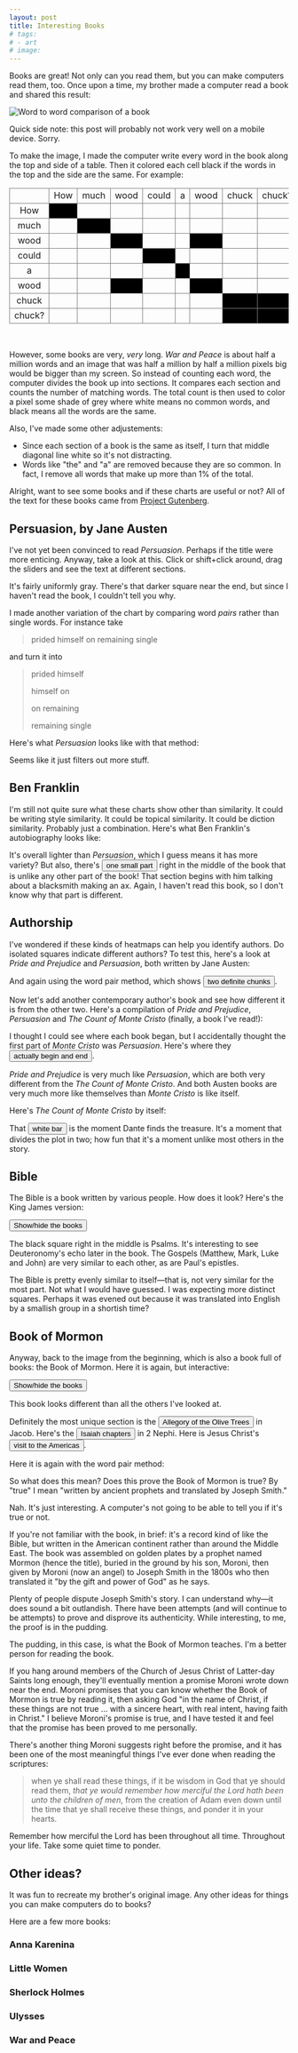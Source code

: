 ```yaml
---
layout: post
title: Interesting Books
# tags:
# - art
# image:
---
```


Books are great! Not only can you read them, but you can make computers read them, too. Once upon a time, my brother made a computer read a book and shared this result:

![Word to word comparison of a book](/images/interestingbooks/img1.png)

Quick side note: this post will probably not work very well on a mobile device. Sorry.

To make the image, I made the computer write every word in the book along the top and side of a table. Then it colored each cell black if the words in the top and the side are the same. For example:

<style>
table.bordered {
  border-collapse: collapse;
  border-spacing: 0;
  width: 100%;
}
table.bordered td {
  border: 1px solid grey;
  text-align: center;
  vertical-align: center;
}
table.bordered td.mark {
  background-color: black;
}
</style>
<table class="bordered">
  <tr>
    <td></td>
    <td>How</td>
    <td>much</td>
    <td>wood</td>
    <td>could</td>
    <td>a</td>
    <td>wood</td>
    <td>chuck</td>
    <td>chuck?</td>
  </tr>
  <tr>
    <td>How</td>
    <td class="mark"></td>
    <td></td>
    <td></td>
    <td></td>
    <td></td>
    <td></td>
    <td></td>
    <td></td>
  </tr>
  <tr>
    <td>much</td>
    <td></td>
    <td class="mark"></td>
    <td></td>
    <td></td>
    <td></td>
    <td></td>
    <td></td>
    <td></td>
  </tr>
  <tr>
    <td>wood</td>
    <td></td>
    <td></td>
    <td class="mark"></td>
    <td></td>
    <td></td>
    <td class="mark"></td>
    <td></td>
    <td></td>
  </tr>
  <tr>
    <td>could</td>
    <td></td>
    <td></td>
    <td></td>
    <td class="mark"></td>
    <td></td>
    <td></td>
    <td></td>
    <td></td>
  </tr>
  <tr>
    <td>a</td>
    <td></td>
    <td></td>
    <td></td>
    <td></td>
    <td class="mark"></td>
    <td></td>
    <td></td>
    <td></td>
  </tr>
  <tr>
    <td>wood</td>
    <td></td>
    <td></td>
    <td class="mark"></td>
    <td></td>
    <td></td>
    <td class="mark"></td>
    <td></td>
    <td></td>
  </tr>
  <tr>
    <td>chuck</td>
    <td></td>
    <td></td>
    <td></td>
    <td></td>
    <td></td>
    <td></td>
    <td class="mark"></td>
    <td class="mark"></td>
  </tr>
  <tr>
    <td>chuck?</td>
    <td></td>
    <td></td>
    <td></td>
    <td></td>
    <td></td>
    <td></td>
    <td class="mark"></td>
    <td class="mark"></td>
  </tr>  
</table>

<br/>

However, some books are very, *very* long. *War and Peace* is about half a million words and an image that was half a million by half a million pixels big would be bigger than my screen. So instead of counting each word, the computer divides the book up into sections. It compares each section and counts the number of matching words. The total count is then used to color a pixel some shade of grey where white means no common words, and black means all the words are the same.

Also, I've made some other adjustements:

- Since each section of a book is the same as itself, I turn that middle diagonal line white so it's not distracting.
- Words like "the" and "a" are removed because they are so common. In fact, I remove all words that make up more than 1% of the total.

Alright, want to see some books and if these charts are useful or not? All of the text for these books came from [Project Gutenberg](https://www.gutenberg.org/).

<style>
.textpreview {
  background-color: rgba(0,0,0,0.02);
  padding: 2rem;
  border-radius: 6px;
  font-family: monospace;
  flex-basis: 50%;
  max-height: 10rem;
  overflow-y: auto;
  margin-bottom: 2rem;
}
.textpreview .match {
  background-color: rgba(255,251,205,1.0);
}
.box {
  overflow: visible;
  font-size: 0.7rem;
  white-space: nowrap;
}
</style>
<script>
const IMAGESIZE = 740;
function removeExts(x) {
  let parts = x.split('.');
  return parts.slice(0, parts.length - 2).join('.');
}
function debounce(func, delay) {
  let timer;
  return (...args) => {
    if (timer) {
      clearTimeout(timer);
    }
    timer = setTimeout(() => {
      clearTimeout(timer);
      func(...args);
    }, delay)
  }
}
let existing_boxes = {};
function toggleBox(key, color, x0, y0, x1, y1, label) {
  let fullkey = `${key} ${color} ${x0} ${y0} ${x1} ${y1} ${label}`;
  label = label || '';
  if (existing_boxes[fullkey]) {
    existing_boxes[fullkey].parentNode.removeChild(existing_boxes[fullkey]);
    delete existing_boxes[fullkey];
  } else {
    let wrap = document.querySelector(`#${key} .wrap`);
    let box = document.createElement('div');
    box.classList.add('box');
    box.setAttribute('style', `position: absolute; background-color: ${color};`);
    box.style.left = `${100 * x0/IMAGESIZE}%`;
    box.style.top = `${100 * y0/IMAGESIZE}%`;
    box.style.width = `${100 * (x1 - x0)/IMAGESIZE}%`;
    box.style.height = `${100 * (y1 - y0)/IMAGESIZE}%`;
    box.innerText = label;
    existing_boxes[fullkey] = box; 
    wrap.appendChild(box);
  }
}
function toggleCenterBox(key, color, start, end, label) {
  toggleBox(key, color, start, start, end, end, label);
}
var img_ids = 0;
function showInspectableImage(imageurl, key) {
  let img_id = key || "inspectable-" + img_ids++;
  
  let wrap = document.createElement('div');
  wrap.classList.add('wrap');
  wrap.setAttribute('style', 'position: relative');

  let img = document.createElement('img');
  img.src = imageurl;
  img.addEventListener('click', (ev) => {
    if (ev.shiftKey) {
      slider2.value = ev.offsetX;
      updateHighlight(1, Number(ev.offsetX));
    } else {
      slider1.value = ev.offsetX;
      updateHighlight(0, Number(ev.offsetX));
    }
  })

  let highlight1 = document.createElement('div');
  highlight1.setAttribute('style', 'width: 1px; height: 100%; background-color: rgba(255,0,0,0.5); position: absolute; top: 0; left: 0;');

  let highlight2 = document.createElement('div');
  highlight2.setAttribute('style', 'width: 1px; height: 100%; background-color: rgba(0,0,255,0.5); position: absolute; top: 0; left: 0;');

  wrap.appendChild(img);
  wrap.appendChild(highlight1);
  wrap.appendChild(highlight2);
  
  let text1 = '';
  let textpreview1 = document.createElement('div');
  textpreview1.classList.add('textpreview');
  let text2 = '';
  let textpreview2 = document.createElement('div');
  textpreview2.classList.add('textpreview');
  let previews = document.createElement('div');
  previews.setAttribute('style', 'display: flex;');
  previews.appendChild(textpreview1);
  previews.appendChild(textpreview2);

  let slider1 = document.createElement('input');
  slider1.setAttribute('type', 'range');
  slider1.setAttribute('min', '0');
  slider1.setAttribute('max', IMAGESIZE);
  slider1.setAttribute('value', '0');
  slider1.setAttribute('style', 'width: 100%;');

  let slider2 = document.createElement('input');
  slider2.setAttribute('type', 'range');
  slider2.setAttribute('min', '0');
  slider2.setAttribute('max', IMAGESIZE);
  slider2.setAttribute('value', '0');
  slider2.setAttribute('style', 'width: 100%;');
  
  function compareTexts() {
    console.log("comparing texts");
    if (!text1 || !text2) {
      return;
    }
    let parts1 = text1.split(' ');
    let s1 = new Set(parts1);
    let parts2 = text2.split(' ');
    let s2 = new Set(parts2);
    textpreview1.innerHTML = 'Chunk ' + textpreview1.getAttribute('chunk') + '\n' + parts1.map(word => {
      if (s2.has(word)) {
        return '<span class="match">' + word + '</span>'
      } else {
        return '<span>' + word + '</span>';
      }
    }).join('&nbsp;');
    textpreview2.innerHTML = 'Chunk ' + textpreview2.getAttribute('chunk') + '\n' + parts2.map(word => {
      if (s1.has(word)) {
        return '<span class="match">' + word + '</span>'
      } else {
        return '<span>' + word + '</span>';
      }
    }).join('&nbsp;');
  }

  function updateHighlight(which, val) {
    if (which === 0) {
      highlight1.style.left = `${val}px`;
    } else {
      highlight2.style.left = `${val}px`;
    }
    updatetext(which, val);
  }
  let updatetext = debounce((which, val) => {
    let chunkurl = removeExts(imageurl) + '/chunk' + val + '.txt'
    console.log(chunkurl);
    fetch(chunkurl)
      .then((response) => response.text())
      .then((text) => {
        let elem = which === 0 ? textpreview1 : textpreview2;
        elem.setAttribute('chunk', val);
        elem.innerText = `Chunk ${val}\n${text}`;
        if (which === 0) {
          text1 = text;
        } else {
          text2 = text;
        }
        // compareTexts();
      })
  }, 150)
  
  slider1.addEventListener('input', (ev) => {
    updateHighlight(0, Number(ev.target.value));
  });
  slider2.addEventListener('input', (ev) => {
    updateHighlight(1, Number(ev.target.value));
  });

  let root = document.createElement('div');
  root.setAttribute('id', img_id);
  root.appendChild(wrap);
  root.appendChild(slider1);
  root.appendChild(slider2);
  root.appendChild(previews);
  document.currentScript.after(root);
}
</script>

## Persuasion, by Jane Austen

I've not yet been convinced to read *Persuasion*. Perhaps if the title were more enticing. Anyway, take a look at this. Click or shift+click around, drag the sliders and see the text at different sections.

<script>showInspectableImage("{% if jekyll.environment == "development" %}http://127.0.0.1:8080/v1{% else %}https://www.iffycan.com/book-analysis/v1{% endif %}/persuasion.1.png");</script>

It's fairly uniformly gray. There's that darker square near the end, but since I haven't read the book, I couldn't tell you why.

I made another variation of the chart by comparing word *pairs* rather than single words. For instance take

> prided himself on remaining single

and turn it into

> prided himself
>
> himself on
>
> on remaining
>
> remaining single

Here's what *Persuasion* looks like with that method:

<script>showInspectableImage("{% if jekyll.environment == "development" %}http://127.0.0.1:8080/v1{% else %}https://www.iffycan.com/book-analysis/v1{% endif %}/persuasion.2.png");</script>

Seems like it just filters out more stuff.

## Ben Franklin

I'm still not quite sure what these charts show other than similarity. It could be writing style similarity. It could be topical similarity. It could be diction similarity. Probably just a combination. Here's what Ben Franklin's autobiography looks like:

<script>showInspectableImage("{% if jekyll.environment == "development" %}http://127.0.0.1:8080/v1{% else %}https://www.iffycan.com/book-analysis/v1{% endif %}/ben_franklin.1.png", 'ben-franklin-1');</script>

It's overall lighter than *Persuasion*, which I guess means it has more variety? But also, there's <button onclick="toggleCenterBox('ben-franklin-1', 'rgba(0,127,0,0.2)',369, 380);">one small part</button> right in the middle of the book that is unlike any other part of the book! That section begins with him talking about a blacksmith making an ax. Again, I haven't read this book, so I don't know why that part is different.

## Authorship

I've wondered if these kinds of heatmaps can help you identify authors. Do isolated squares indicate different authors?  To test this, here's a look at *Pride and Prejudice* and *Persuasion*, both written by Jane Austen:

<script>showInspectableImage("{% if jekyll.environment == "development" %}http://127.0.0.1:8080/v1{% else %}https://www.iffycan.com/book-analysis/v1{% endif %}/pride_and_persuasion.1.png");</script>

And again using the word pair method, which shows <button onclick="toggleCenterBox('pride-persuasion-2', 'rgba(0,127,0,0.2)', 0, 438); toggleCenterBox('pride-persuasion-2', 'rgba(127,127,0,0.2)', 438, IMAGESIZE);">two definite chunks</button>.

<script>showInspectableImage("{% if jekyll.environment == "development" %}http://127.0.0.1:8080/v1{% else %}https://www.iffycan.com/book-analysis/v1{% endif %}/pride_and_persuasion.2.png", 'pride-persuasion-2');</script>

Now let's add another contemporary author's book and see how different it is from the other two. Here's a compilation of *Pride and Prejudice*, *Persuasion* and *The Count of Monte Cristo* (finally, a book I've read!):

<script>showInspectableImage("{% if jekyll.environment == "development" %}http://127.0.0.1:8080/v1{% else %}https://www.iffycan.com/book-analysis/v1{% endif %}/pride_persuade_crisco.1.png", 'ppc');</script>

I thought I could see where each book began, but I accidentally thought the first part of *Monte Cristo* was *Persuasion*. Here's where they <button onclick="toggleCenterBox('ppc', 'rgba(0,127,0,0.2)',0,135);toggleCenterBox('ppc', 'rgba(127,127,0,0.2)',135,227);toggleCenterBox('ppc', 'rgba(0,127,127,0.2)',227,IMAGESIZE);">actually begin and end</button>.

*Pride and Prejudice* is very much like *Persuasion*, which are both very different from the *The Count of Monte Cristo*. And both Austen books are very much more like themselves than *Monte Cristo* is like itself.

Here's *The Count of Monte Cristo* by itself:

<script>showInspectableImage("{% if jekyll.environment == "development" %}http://127.0.0.1:8080/v1{% else %}https://www.iffycan.com/book-analysis/v1{% endif %}/monte_cristo.1.png", 'cristo');</script>

That <button onclick="toggleBox('cristo', 'rgba(0,127,127,0.75)',133, 0, 136, IMAGESIZE);">white bar</button> is the moment Dante finds the treasure. It's a moment that divides the plot in two; how fun that it's a moment unlike most others in the story.

## Bible

The Bible is a book written by various people. How does it look? Here's the King James version:

<script>showInspectableImage("{% if jekyll.environment == "development" %}http://127.0.0.1:8080/v1{% else %}https://www.iffycan.com/book-analysis/v1{% endif %}/bible.1.png", 'bible');</script>

<script>
function showhidebible() {
  let bookstarts = [
    ["Genesis", 0],
    ["Exodus", 36],
    ["Leviticus", 66],
    ["Numbers", 89],
    ["Deuteronomy", 120],
    ["Joshua", 147],
    ["Judges", 164],
    ["Ruth", 182],
    ["Samuel 1", 184],
    ["Samuel 2", 208],
    ["Kings 1", 227],
    ["Kings 2", 250],
    ["Chronicles 1", 272],
    ["Chronicles 2", 291],
    ["Ezra", 316],
    ["Nehemiah", 323],
    ["Esther", 332],
    ["Job", 338],
    ["Psalms", 355],
    ["Proverbs", 395],
    ["Ecclesiastes", 409],
    ["Song of Solomon", 414],
    ["Isaiah", 416],
    ["Jeremiah", 451],
    ["Lamentations", 491],
    ["Ezekiel", 494],
    ["Daniel", 531],
    ["Hosea - Malachi", 547],
    // ["Hosea", 542],
    // ["Joel", 547],
    // ["Amos", 549],
    // ["Obadiah", 553],
    // ["Jonah", 553],
    // ["Micah", 555],
    // ["Nahum", 558],
    // ["Habakkuk", 559],
    // ["Zephaniah", 560],
    // ["Haggai", 562],
    // ["Zechariah", 563],
    // ["Malachi", 569],
    ["Matthew", 570],
    ["Mark", 593],
    ["Luke", 607],
    ["John", 631],
    ["Acts", 649],
    ["Romans - Jude", 672],
    // ["Corinthians 1", 681],
    // ["Corinthians 2", 689],
    // ["Galatians", 695],
    // ["Ephesians", 698],
    // ["Philippians", 701],
    // ["Colossians", 703],
    // ["Thessalonians 1", 705],
    // ["Thessalonians 2", 706],
    // ["Timothy 1", 707],
    // ["Timothy 2", 710],
    // ["Titus", 711],
    // ["Philemon", 712],
    // ["Hebrews", 712],
    // ["James", 719],
    // ["Peter 1", 721],
    // ["Peter 2", 723],
    // ["John 1", 725],
    // ["John 2", 727],
    // ["John 3", 727],
    // ["Jude", 728],
    ["Revelation", 728],
    ["", IMAGESIZE],
  ]
  let colors = [
    "rgba(0,127,0,0.2)",
    "rgba(0,127,127,0.2)",
    "rgba(127,127,0,0.2)",
    "rgba(0,0,127,0.2)",
    "rgba(127,0,127,0.2)",
    "rgba(127,0,0,0.2)",
  ]
  for (let i = 0; i < (bookstarts.length - 1); i++) {
    let color = colors[i % colors.length];
    let [book, start] = bookstarts[i];
    let [_, end] = bookstarts[i+1];
    toggleCenterBox('bible', color, start, end, book);
  }
}
</script>

<button onclick="showhidebible()">Show/hide the books</button>

The black square right in the middle is Psalms. It's interesting to see Deuteronomy's echo later in the book. The Gospels (Matthew, Mark, Luke and John) are very similar to each other, as are Paul's epistles.

The Bible is pretty evenly similar to itself&mdash;that is, not very similar for the most part. Not what I would have guessed. I was expecting more distinct squares. Perhaps it was evened out because it was translated into English by a smallish group in a shortish time?

## Book of Mormon

Anyway, back to the image from the beginning, which is also a book full of books: the Book of Mormon. Here it is again, but interactive:

<script>
function showhidebookofmormon() {
  let bookstarts = [
    ["1 Nephi", 0],
    ["2 Nephi", 71],
    ["Jacob", 153],
    ["Enos - Words of Mormon", 178],
    // ["Enos", 178],
    // ["Jarom", 181],
    // ["Omni", 183],
    // ["Words of Mormon", 187],
    ["Mosiah", 189],
    ["Alma", 275],
    ["Helaman", 509],
    ["3 Nephi", 566],
    ["4 Nephi", 645],
    ["Mormon", 651],
    ["Ether", 677],
    ["Moroni", 723], 
    ["", IMAGESIZE],
  ]
  let colors = [
    "rgba(0,127,0,0.2)",
    "rgba(0,127,127,0.2)",
    "rgba(127,127,0,0.2)",
    "rgba(0,0,127,0.2)",
    "rgba(127,0,127,0.2)",
    "rgba(127,0,0,0.2)",
  ]
  for (let i = 0; i < (bookstarts.length - 1); i++) {
    let color = colors[i % colors.length];
    let [book, start] = bookstarts[i];
    let [_, end] = bookstarts[i+1];
    toggleCenterBox('bookofmormon-1', color, start, end, book);
    toggleCenterBox('bookofmormon-2', color, start, end, book);
  }
}
</script>

<script>showInspectableImage("{% if jekyll.environment == "development" %}http://127.0.0.1:8080/v1{% else %}https://www.iffycan.com/book-analysis/v1{% endif %}/bookofmormon.1.png", 'bookofmormon-1');</script>

<button onclick="showhidebookofmormon()">Show/hide the books</button>

This book looks different than all the others I've looked at.

Definitely the most unique section is the <button onclick="toggleCenterBox('bookofmormon-1', 'rgba(127,0,0,0.5)', 163, 173, 'Olive tree')">Allegory of the Olive Trees</button> in Jacob.  Here's the <button onclick="toggleCenterBox('bookofmormon-1', 'rgba(0,127,0,0.5)', 106, 139, 'Isaiah')">Isaiah chapters</button> in 2 Nephi.  Here is Jesus Christ's <button onclick="toggleCenterBox('bookofmormon-1', 'rgba(0,127,127,0.5)', 596, 644, 'Jesus Christ')">visit to the Americas</button>. 

Here it is again with the word pair method:

<script>showInspectableImage("{% if jekyll.environment == "development" %}http://127.0.0.1:8080/v1{% else %}https://www.iffycan.com/book-analysis/v1{% endif %}/bookofmormon.2.png", "bookofmormon-2");</script>

So what does this mean? Does this prove the Book of Mormon is true? By "true" I mean "written by ancient prophets and translated by Joseph Smith."

Nah. It's just interesting. A computer's not going to be able to tell you if it's true or not.

If you're not familiar with the book, in brief: it's a record kind of like the Bible, but written in the American continent rather than around the Middle East. The book was assembled on golden plates by a prophet named Mormon (hence the title), buried in the ground by his son, Moroni, then given by Moroni (now an angel) to Joseph Smith in the 1800s who then translated it "by the gift and power of God" as he says.

Plenty of people dispute Joseph Smith's story. I can understand why&mdash;it does sound a bit outlandish. There have been attempts (and will continue to be attempts) to prove and disprove its authenticity. While interesting, to me, the proof is in the pudding.

The pudding, in this case, is what the Book of Mormon teaches. I'm a better person for reading the book.

If you hang around members of the Church of Jesus Christ of Latter-day Saints long enough, they'll eventually mention a promise Moroni wrote down near the end. Moroni promises that you can know whether the Book of Mormon is true by reading it, then asking God "in the name of Christ, if these things are not true ... with a sincere heart, with real intent, having faith in Christ." I believe Moroni's promise is true, and I have tested it and feel that the promise has been proved to me personally.

There's another thing Moroni suggests right before the promise, and it has been one of the most meaningful things I've ever done when reading the scriptures:

> when ye shall read these things, if it be wisdom in God that ye should read them, *that ye would remember how merciful the Lord hath been unto the children of men*, from the creation of Adam even down until the time that ye shall receive these things, and ponder it in your hearts.

Remember how merciful the Lord has been throughout all time. Throughout your life. Take some quiet time to ponder.

## Other ideas?

It was fun to recreate my brother's original image. Any other ideas for things you can make computers do to books?

Here are a few more books:

### Anna Karenina

<script>showInspectableImage("{% if jekyll.environment == "development" %}http://127.0.0.1:8080/v1{% else %}https://www.iffycan.com/book-analysis/v1{% endif %}/anna_karenina.1.png");</script>

### Little Women

<script>showInspectableImage("{% if jekyll.environment == "development" %}http://127.0.0.1:8080/v1{% else %}https://www.iffycan.com/book-analysis/v1{% endif %}/little_women.1.png");</script>

### Sherlock Holmes

<script>showInspectableImage("{% if jekyll.environment == "development" %}http://127.0.0.1:8080/v1{% else %}https://www.iffycan.com/book-analysis/v1{% endif %}/sherlock_holmes.1.png");</script>

### Ulysses

<script>showInspectableImage("{% if jekyll.environment == "development" %}http://127.0.0.1:8080/v1{% else %}https://www.iffycan.com/book-analysis/v1{% endif %}/ulysses.1.png");</script>

### War and Peace

<script>showInspectableImage("{% if jekyll.environment == "development" %}http://127.0.0.1:8080/v1{% else %}https://www.iffycan.com/book-analysis/v1{% endif %}/war_and_peace.1.png");</script>